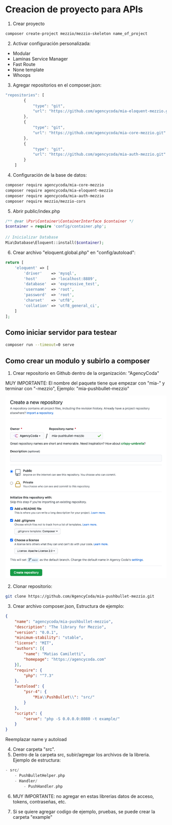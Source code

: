 # Creacion de proyecto para APIs
1. Crear proyecto
```bash
composer create-project mezzio/mezzio-skeleton name_of_project
```
2. Activar configuración personalizada:
- Modular
- Laminas Service Manager
- Fast Route
- None template
- Whoops
3. Agregar repositorios en el composer.json:
```js
"repositories": [
        {
            "type": "git",
            "url": "https://github.com/agencycoda/mia-eloquent-mezzio.git"
        },
        {
            "type": "git",
            "url": "https://github.com/agencycoda/mia-core-mezzio.git"
        },
        {
            "type": "git",
            "url": "https://github.com/agencycoda/mia-auth-mezzio.git"
        }
    ]
```
4. Configuración de la base de datos:
```bash
composer require agencycoda/mia-core-mezzio
composer require agencycoda/mia-eloquent-mezzio
composer require agencycoda/mia-auth-mezzio
composer require mezzio/mezzio-cors
```
5. Abrir public/index.php
```php
/** @var \Psr\Container\ContainerInterface $container */
$container = require 'config/container.php';

// Inicializar Database
Mia\Database\Eloquent::install($container);
```
6. Crear archivo "eloquent.global.php" en "config/autoload":
```php
return [
    'eloquent' => [
        'driver'    => 'mysql',
        'host'      => 'localhost:8889',
        'database'  => 'expressive_test',
        'username'  => 'root',
        'password'  => 'root',
        'charset'   => 'utf8',
        'collation' => 'utf8_general_ci',
    ]
];
```

## Como iniciar servidor para testear
```bash
composer run --timeout=0 serve
```

## Como crear un modulo y subirlo a composer
1. Crear repositorio en Github dentro de la organización: "AgencyCoda"

MUY IMPORTANTE: El nombre del paquete tiene que empezar con "mia-" y terminar con "-mezzio", Ejemplo: "mia-pushbullet-mezzio"

![Imagen](https://raw.githubusercontent.com/AgencyCoda/new-project-mezzio/main/images/modulo_1.png)

2. Clonar repositorio:
```bash
git clone https://github.com/AgencyCoda/mia-pushbullet-mezzio.git
```

3. Crear archivo composer.json, Estructura de ejemplo:
```json
{
    "name": "agencycoda/mia-pushbullet-mezzio",
    "description": "The library for Mezzio",
    "version": "0.0.1",
    "minimum-stability": "stable",
    "license": "MIT",
    "authors": [{
        "name": "Matias Camiletti",
        "homepage": "https://agencycoda.com"
    }],
    "require": {
        "php": "^7.3"
    },
    "autoload": {
        "psr-4": {
            "Mia\\PushBullet\\": "src/"
        }
    },
    "scripts": {
        "serve": "php -S 0.0.0.0:8080 -t example/"
    }
}
```

Reemplazar name y autoload

4. Crear carpeta "src".
5. Dentro de la carpeta src, subir/agregar los archivos de la libreria. Ejemplo de estructura:
```php
- src/
    - PushBulletHelper.php
    - Handler/
        - PushHandler.php
```

6. MUY IMPORTANTE: no agregar en estas librerias datos de acceso, tokens, contraseñas, etc.

7. Si se quiere agregar codigo de ejemplo, pruebas, se puede crear la carpeta "example"